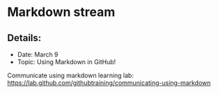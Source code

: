 # Markdown stream

## Details:
- Date: March 9
- Topic: Using Markdown in GitHub!

Communicate using markdown learning lab: https://lab.github.com/githubtraining/communicating-using-markdown

